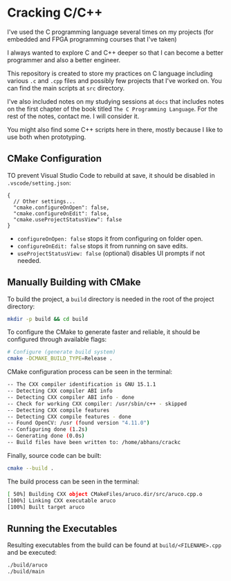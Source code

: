 # Cracking C/C++

I've used the C programming language several times on my projects (for embedded and FPGA programming courses that I've taken)

I always wanted to explore C and C++ deeper so that I can become a better programmer and also a better engineer.

This repository is created to store my practices on C language including various `.c` and `.cpp` files and possibly few projects that I've worked on.
You can find the main scripts at `src` directory.

I've also included notes on my studying sessions at `docs` that includes notes on the first chapter of the book titled `The C Programming Language`.
For the rest of the notes, contact me. I will consider it.

You might also find some C++ scripts here in there, mostly because I like to use both when prototyping.

## CMake Configuration

TO prevent Visual Studio Code to rebuild at save, it should be disabled in `.vscode/setting.json`:

```jsonc
{
  // Other settings...
  "cmake.configureOnOpen": false,
  "cmake.configureOnEdit": false,
  "cmake.useProjectStatusView": false
}
```

* `configureOnOpen: false` stops it from configuring on folder open.
* `configureOnEdit: false` stops it from running on save edits.
* `useProjectStatusView: false` (optional) disables UI prompts if not needed.

## Manually Building with CMake

To build the project, a `build` directory is needed in the root of the project directory:

```bash
mkdir -p build && cd build
```

To configure the CMake to generate faster and reliable, it should be configured through available flags:

```bash
# Configure (generate build system)
cmake -DCMAKE_BUILD_TYPE=Release .
```

CMake configuration process can be seen in the terminal:

```bash
-- The CXX compiler identification is GNU 15.1.1
-- Detecting CXX compiler ABI info
-- Detecting CXX compiler ABI info - done
-- Check for working CXX compiler: /usr/sbin/c++ - skipped
-- Detecting CXX compile features
-- Detecting CXX compile features - done
-- Found OpenCV: /usr (found version "4.11.0")
-- Configuring done (1.2s)
-- Generating done (0.0s)
-- Build files have been written to: /home/abhans/crackc
```

Finally, source code can be built:

```bash
cmake --build .
```

The build process can be seen in the terminal:

```bash
[ 50%] Building CXX object CMakeFiles/aruco.dir/src/aruco.cpp.o
[100%] Linking CXX executable aruco
[100%] Built target aruco
```

## Running the Executables

Resulting executables from the build can be found at `build/<FILENAME>.cpp` and be executed:

```bash
./build/aruco
./build/main
```
